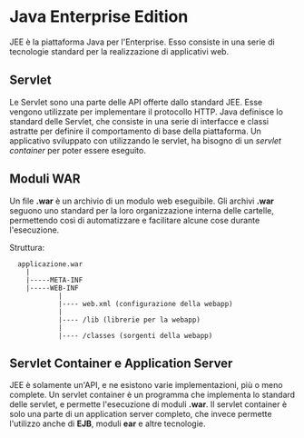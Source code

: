 Java Enterprise Edition
=======================

JEE è la piattaforma Java per l'Enterprise. Esso consiste in una serie di tecnologie standard per la realizzazione di applicativi web.

Servlet
-------

Le Servlet sono una parte delle API offerte dallo standard JEE. Esse vengono utilizzate per implementare il protocollo HTTP. Java definisce lo standard delle Servlet, che consiste in una serie di interfacce e classi astratte per definire il comportamento di base della piattaforma.
Un applicativo sviluppato con utilizzando le servlet, ha bisogno di un *servlet container* per poter essere eseguito.

Moduli WAR
----------
Un file **.war** è un archivio di un modulo web eseguibile. Gli archivi **.war** seguono uno standard per la loro organizzazione interna delle cartelle, permettendo così di automatizzare e facilitare alcune cose durante l'esecuzione.

Struttura:

```
  applicazione.war
    |
    |-----META-INF
    |-----WEB-INF
            |
            |---- web.xml (configurazione della webapp)
            |
            |---- /lib (librerie per la webapp)
            |
            |---- /classes (sorgenti della webapp)

```

Servlet Container e Application Server
--------------------------------------
JEE è solamente un'API, e ne esistono varie implementazioni, più o meno complete.
Un servlet container è un programma che implementa lo standard delle servlet, e permette l'esecuzione di moduli **.war**.
Il servlet container è solo una parte di un application server completo, che invece permette l'utilizzo anche di **EJB**, moduli **ear** e altre tecnologie.
